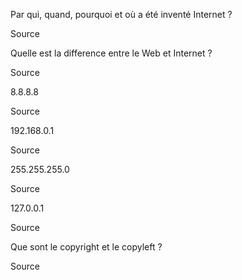 Par qui, quand, pourquoi et où a été inventé Internet ?

Source

Quelle est la difference entre le Web et Internet ?

Source

8.8.8.8

Source

192.168.0.1

Source

255.255.255.0

Source

127.0.0.1

Source

Que sont le copyright et le copyleft ?

Source